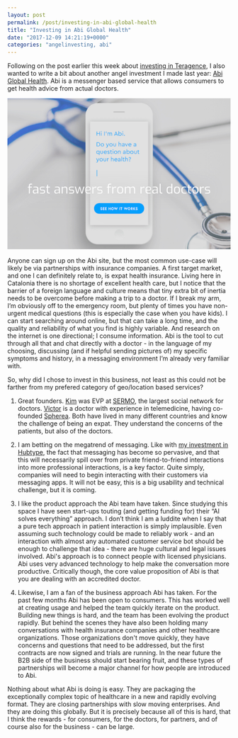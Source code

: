 ```yaml
---
layout: post
permalink: /post/investing-in-abi-global-health
title: "Investing in Abi Global Health"
date: "2017-12-09 14:21:19+0000"
categories: "angelinvesting, abi"
---
```


Following on the post earlier this week about <a href="/post/investing-in-teragence">investing in Teragence</a>, I also wanted to write a bit about another angel investment I made last year: <a href="https://abi.ai">Abi Global Health</a>. Abi is a messenger based service that allows consumers to get health advice from actual doctors. 

<div class="ctr">
  <a href="https://abi.ai"><img src="/img/blog/abi.png" alt="abi"/></a>
</div>


Anyone can sign up on the Abi site, but the most common use-case will likely be via partnerships with insurance companies. A first target market, and one I can definitely relate to, is expat health insurance. Living here in Catalonia there is no shortage of excellent health care, but I notice that the barrier of a foreign language and culture means that tiny extra bit of inertia needs to be overcome before making a trip to a doctor. If I break my arm, I’m obviously off to the emergency room, but plenty of times you have non-urgent medical questions (this is especially the case when you have kids). I can start searching around online, but that can take a long time, and the quality and reliability of what you find is highly variable. And research on the internet is one directional; I consume information. Abi is the tool to cut through all that and chat directly with a doctor - in the language of my choosing, discussing (and if helpful sending pictures of) my specific symptoms and history, in a messaging environment I’m already very familiar with.


So, why did I chose to invest in this business, not least as this could not be farther from my prefered category of geo/location based services?
 

1. Great founders. <a href="https://www.linkedin.com/in/kimfredrik/">Kim</a> was EVP at <a href="https://en.wikipedia.org/wiki/Sermo">SERMO</a>, the largest social network for doctors. <a href="https://www.linkedin.com/in/victor-vicens-7157a05b/">Victor</a> is a doctor with experience in telemedicine, having co-founded <a href="http://www.spheraglobalhealthcare.com">Spherea</a>. Both have lived in many different countries and know the challenge of being an expat. They understand the concerns of the patients, but also of the doctors. 

2. I am betting on the megatrend of messaging. Like with <a href="/post/1480517643/investing-in-hubtype">my investment in Hubtype</a>, the fact that messaging has become so pervasive, and that this will necessarily spill over from private friend-to-friend interactions into more professional interactions, is a key factor. Quite simply, companies will need to begin interacting with their customers via messaging apps. It will not be easy, this is a big usability and technical challenge, but it is coming. 
 
3. I like the product approach the Abi team have taken. Since studying this space I have seen start-ups touting (and getting funding for) their “AI solves everything” approach. I don’t think I am a luddite when I say that a pure tech approach in patient interaction is simply implausible. Even assuming such technology could be made to reliably work - and an interaction with almost any automated customer service bot should be enough to challenge that idea - there are huge cultural and legal issues involved. Abi's approach is to connect people with licensed physicians. Abi uses very advanced technology to help make the conversation more productive. Critically though, the core value proposition of Abi is that you are dealing with an accredited doctor. 

4. Likewise, I am a fan of the business approach Abi has taken. For the past few months Abi has been open to consumers. This has worked well at creating usage and helped the team quickly iterate on the product. Building new things is hard, and the team has been evolving the product rapidly. But behind the scenes they have also been holding many conversations with health insurance companies and other healthcare organizations. Those organizations don't move quickly, they have concerns and questions that need to be addressed, but the first contracts are now signed and trials are running. In the near future the B2B side of the business should start bearing fruit, and these types of partnerships will become a major channel for how people are introduced to Abi. 

Nothing about what Abi is doing is easy. They are packaging the exceptionally complex topic of healthcare in a new and rapidly evolving format. They are closing partnerships with slow moving enterprises. And they are doing this globally. But it is precisely because all of this is hard, that I think the rewards - for consumers, for the doctors, for partners, and of course also for the business - can be large. 



 









